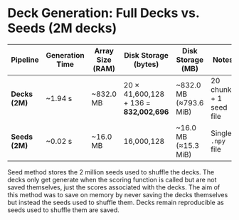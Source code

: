 # Deck Generation: Full Decks vs. Seeds (2M decks)

| Pipeline        | Generation Time | Array Size (RAM) | Disk Storage (bytes) | Disk Storage (MB) | Notes |
|-----------------|-----------------|------------------|-----------------------|-------------------|-------|
| **Decks (2M)**  | ~1.94 s         | ~832.0 MB        | 20 × 41,600,128 + 136 = **832,002,696** | ~832.0 MB (≈793.6 MiB) | 20 chunks + 1 seed file |
| **Seeds (2M)**  | ~0.02 s         | ~16.0 MB         | 16,000,128            | ~16.0 MB (≈15.3 MiB) | Single `.npy` file |

Seed method stores the 2 million seeds used to shuffle the decks. The decks only get generate when the scoring function is called but are not saved themselves, just the scores associated with the decks. The aim of this method was to save on memory by 
never saving the decks themselves but instead the seeds used to shuffle them. Decks remain reproducible as seeds used to shuffle them are saved. 


